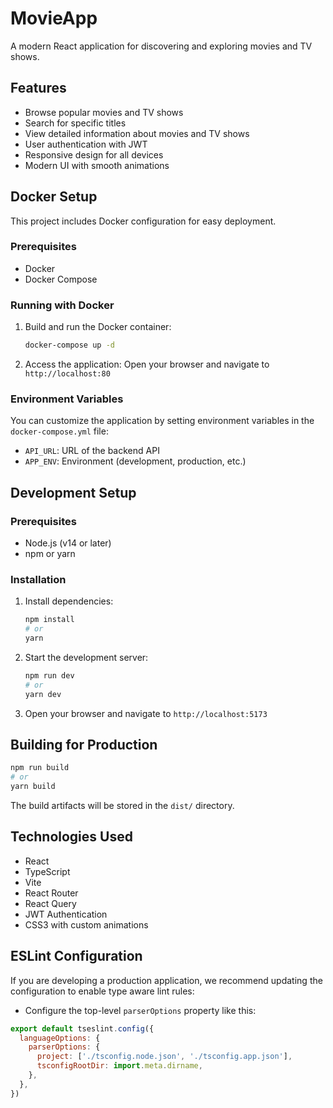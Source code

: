 # MovieApp

A modern React application for discovering and exploring movies and TV shows.

## Features

- Browse popular movies and TV shows
- Search for specific titles
- View detailed information about movies and TV shows
- User authentication with JWT
- Responsive design for all devices
- Modern UI with smooth animations

## Docker Setup

This project includes Docker configuration for easy deployment.

### Prerequisites

- Docker
- Docker Compose

### Running with Docker

1. Build and run the Docker container:
   ```bash
   docker-compose up -d
   ```

2. Access the application:
   Open your browser and navigate to `http://localhost:80`

### Environment Variables

You can customize the application by setting environment variables in the `docker-compose.yml` file:

- `API_URL`: URL of the backend API
- `APP_ENV`: Environment (development, production, etc.)

## Development Setup

### Prerequisites

- Node.js (v14 or later)
- npm or yarn

### Installation

1. Install dependencies:
   ```bash
   npm install
   # or
   yarn
   ```

2. Start the development server:
   ```bash
   npm run dev
   # or
   yarn dev
   ```

3. Open your browser and navigate to `http://localhost:5173`

## Building for Production

```bash
npm run build
# or
yarn build
```

The build artifacts will be stored in the `dist/` directory.

## Technologies Used

- React
- TypeScript
- Vite
- React Router
- React Query
- JWT Authentication
- CSS3 with custom animations

## ESLint Configuration

If you are developing a production application, we recommend updating the configuration to enable type aware lint rules:

- Configure the top-level `parserOptions` property like this:

```js
export default tseslint.config({
  languageOptions: {
    parserOptions: {
      project: ['./tsconfig.node.json', './tsconfig.app.json'],
      tsconfigRootDir: import.meta.dirname,
    },
  },
})
```
